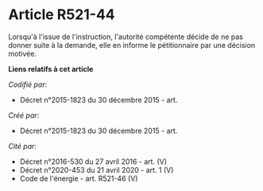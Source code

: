 # Article R521-44

Lorsqu'à l'issue de l'instruction, l'autorité compétente décide de ne pas donner suite à la demande, elle en informe le
pétitionnaire par une décision motivée.

**Liens relatifs à cet article**

_Codifié par_:

  - Décret n°2015-1823 du 30 décembre 2015 - art.

_Créé par_:

  - Décret n°2015-1823 du 30 décembre 2015 - art.

_Cité par_:

  - Décret n°2016-530 du 27 avril 2016 - art. (V)
  - Décret n°2020-453 du 21 avril 2020 - art. 1 (V)
  - Code de l'énergie - art. R521-46 (V)
